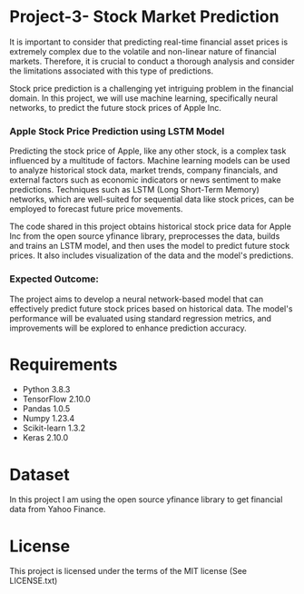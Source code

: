 # Project-3- Stock Market Prediction

It is important to consider that predicting real-time financial asset prices is extremely complex due to the volatile and non-linear nature of financial markets. Therefore, it is crucial to conduct a thorough analysis and consider the limitations associated with this type of predictions.

Stock price prediction is a challenging yet intriguing problem in the financial domain. In this project, we will use machine learning, specifically neural networks, to predict the future stock prices of Apple Inc.

### Apple Stock Price Prediction using LSTM Model

Predicting the stock price of Apple, like any other stock, is a complex task influenced by a multitude of factors. Machine learning models can be used to analyze historical stock data, market trends, company financials, and external factors such as economic indicators or news sentiment to make predictions. Techniques such as LSTM (Long Short-Term Memory) networks, which are well-suited for sequential data like stock prices, can be employed to forecast future price movements. 


The code shared in this project obtains historical stock price data for Apple Inc from the open source yfinance library, preprocesses the data, builds and trains an LSTM model, and then uses the model to predict future stock prices. It also includes visualization of the data and the model's predictions.

### Expected Outcome:

The project aims to develop a neural network-based model that can effectively predict future stock prices based on historical data. The model's performance will be evaluated using standard regression metrics, and improvements will be explored to enhance prediction accuracy.


# Requirements

* Python 3.8.3
* TensorFlow 2.10.0
* Pandas 1.0.5
* Numpy 1.23.4
* Scikit-learn 1.3.2
* Keras 2.10.0


# Dataset

In this project I am using the open source yfinance library to get financial data from Yahoo Finance.


# License

This project is licensed under the terms of the MIT license (See LICENSE.txt)
